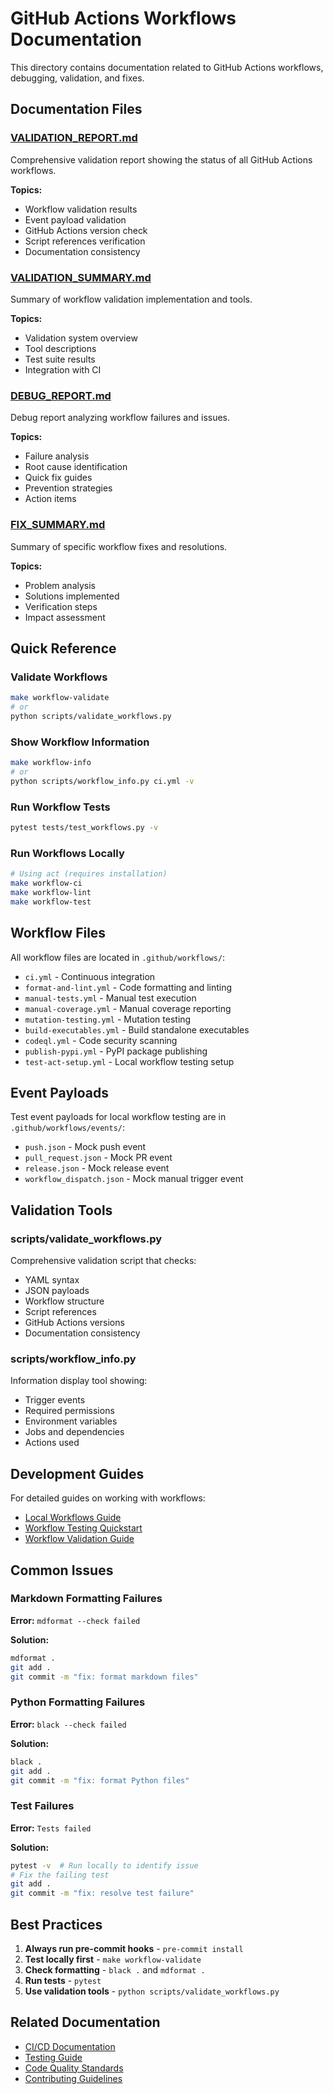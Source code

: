 # GitHub Actions Workflows Documentation

This directory contains documentation related to GitHub Actions workflows, debugging, validation, and fixes.

## Documentation Files

### [VALIDATION_REPORT.md](VALIDATION_REPORT.md)

Comprehensive validation report showing the status of all GitHub Actions workflows.

**Topics:**

- Workflow validation results
- Event payload validation
- GitHub Actions version check
- Script references verification
- Documentation consistency

### [VALIDATION_SUMMARY.md](VALIDATION_SUMMARY.md)

Summary of workflow validation implementation and tools.

**Topics:**

- Validation system overview
- Tool descriptions
- Test suite results
- Integration with CI

### [DEBUG_REPORT.md](DEBUG_REPORT.md)

Debug report analyzing workflow failures and issues.

**Topics:**

- Failure analysis
- Root cause identification
- Quick fix guides
- Prevention strategies
- Action items

### [FIX_SUMMARY.md](FIX_SUMMARY.md)

Summary of specific workflow fixes and resolutions.

**Topics:**

- Problem analysis
- Solutions implemented
- Verification steps
- Impact assessment

## Quick Reference

### Validate Workflows

```bash
make workflow-validate
# or
python scripts/validate_workflows.py
```

### Show Workflow Information

```bash
make workflow-info
# or
python scripts/workflow_info.py ci.yml -v
```

### Run Workflow Tests

```bash
pytest tests/test_workflows.py -v
```

### Run Workflows Locally

```bash
# Using act (requires installation)
make workflow-ci
make workflow-lint
make workflow-test
```

## Workflow Files

All workflow files are located in `.github/workflows/`:

- `ci.yml` - Continuous integration
- `format-and-lint.yml` - Code formatting and linting
- `manual-tests.yml` - Manual test execution
- `manual-coverage.yml` - Manual coverage reporting
- `mutation-testing.yml` - Mutation testing
- `build-executables.yml` - Build standalone executables
- `codeql.yml` - Code security scanning
- `publish-pypi.yml` - PyPI package publishing
- `test-act-setup.yml` - Local workflow testing setup

## Event Payloads

Test event payloads for local workflow testing are in `.github/workflows/events/`:

- `push.json` - Mock push event
- `pull_request.json` - Mock PR event
- `release.json` - Mock release event
- `workflow_dispatch.json` - Mock manual trigger event

## Validation Tools

### scripts/validate_workflows.py

Comprehensive validation script that checks:

- YAML syntax
- JSON payloads
- Workflow structure
- Script references
- GitHub Actions versions
- Documentation consistency

### scripts/workflow_info.py

Information display tool showing:

- Trigger events
- Required permissions
- Environment variables
- Jobs and dependencies
- Actions used

## Development Guides

For detailed guides on working with workflows:

- [Local Workflows Guide](../development/LOCAL_WORKFLOWS.md)
- [Workflow Testing Quickstart](../development/WORKFLOW_TESTING_QUICKSTART.md)
- [Workflow Validation Guide](../development/WORKFLOW_VALIDATION.md)

## Common Issues

### Markdown Formatting Failures

**Error:** `mdformat --check failed`

**Solution:**

```bash
mdformat .
git add .
git commit -m "fix: format markdown files"
```

### Python Formatting Failures

**Error:** `black --check failed`

**Solution:**

```bash
black .
git add .
git commit -m "fix: format Python files"
```

### Test Failures

**Error:** `Tests failed`

**Solution:**

```bash
pytest -v  # Run locally to identify issue
# Fix the failing test
git add .
git commit -m "fix: resolve test failure"
```

## Best Practices

1. **Always run pre-commit hooks** - `pre-commit install`
1. **Test locally first** - `make workflow-validate`
1. **Check formatting** - `black .` and `mdformat .`
1. **Run tests** - `pytest`
1. **Use validation tools** - `python scripts/validate_workflows.py`

## Related Documentation

- [CI/CD Documentation](../development/BUILD_EXECUTABLES_WORKFLOW.md)
- [Testing Guide](../development/TESTING.md)
- [Code Quality Standards](../development/CODE_QUALITY.md)
- [Contributing Guidelines](../../CONTRIBUTING.md)
